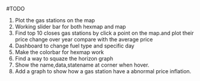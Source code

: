#TODO
1. Plot the gas stations on the map 
1. Working slider bar for both hexmap and map
1. Find top 10 closes gas stations by click a point on the map.and plot their price change over year compare with the average price
1. Dashboard to change fuel type and specific day
1. Make the colorbar for hexmap work
1. Find a way to squaze the horizon graph
1. Show the name,data,statename at corner when hover. 
2. Add a graph to show how a gas station have a abnormal price inflation. 



